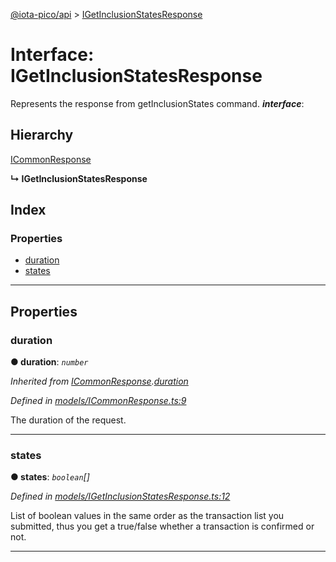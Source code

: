[@iota-pico/api](../README.md) > [IGetInclusionStatesResponse](../interfaces/igetinclusionstatesresponse.md)

# Interface: IGetInclusionStatesResponse

Represents the response from getInclusionStates command.
*__interface__*: 

## Hierarchy

 [ICommonResponse](icommonresponse.md)

**↳ IGetInclusionStatesResponse**

## Index

### Properties

* [duration](igetinclusionstatesresponse.md#duration)
* [states](igetinclusionstatesresponse.md#states)

---

## Properties

<a id="duration"></a>

###  duration

**● duration**: *`number`*

*Inherited from [ICommonResponse](icommonresponse.md).[duration](icommonresponse.md#duration)*

*Defined in [models/ICommonResponse.ts:9](https://github.com/iota-pico/api/blob/2556ace/src/models/ICommonResponse.ts#L9)*

The duration of the request.

___
<a id="states"></a>

###  states

**● states**: *`boolean`[]*

*Defined in [models/IGetInclusionStatesResponse.ts:12](https://github.com/iota-pico/api/blob/2556ace/src/models/IGetInclusionStatesResponse.ts#L12)*

List of boolean values in the same order as the transaction list you submitted, thus you get a true/false whether a transaction is confirmed or not.

___

